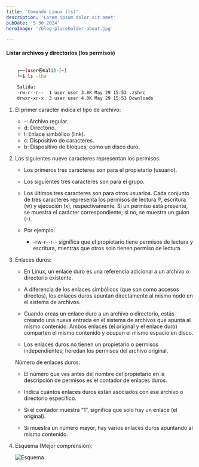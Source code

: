 ```yaml
---
title: 'Comando Linux (ls)'
description: 'Lorem ipsum dolor sit amet'
pubDate: '5 30 2024'
heroImage: '/blog-placeholder-about.jpg'

---
```


#### Listar archivos y directorios (los permisos)

```bash

    ┌──(user㉿Kali)-[~]
    └─$ ls -lha

    Salida:
    -rw-r--r--  1 user user 3.8K May 29 15:53 .zshrc
    drwxr-xr-x  3 user user 4.0K May 29 15:53 Downloads

```
 1. El primer carácter indica el tipo de archivo:
    - -: Archivo regular.
    - d: Directorio.
    - l: Enlace simbólico (link).
    - c: Dispositivo de caracteres.
    - b: Dispositivo de bloques, como un disco duro.
2. Los siguientes nueve caracteres representan los permisos:
    - Los primeros tres caracteres son para el propietario (usuario).
    - Los siguientes tres caracteres son para el grupo.
    - Los últimos tres caracteres son para otros usuarios.
    Cada conjunto de tres caracteres representa los permisos de lectura ®, escritura (w) y ejecución (x), respectivamente. Si un permiso está presente, se muestra el carácter correspondiente; si no, se muestra un guion (-). 
    
    - Por ejemplo:
        - -rw-r--r-- significa que el propietario tiene permisos de lectura y escritura, mientras que otros solo tienen permiso de lectura.

3. Enlaces duros:
    
    - En Linux, un enlace duro es una referencia adicional a un archivo o directorio existente. 
    
    - A diferencia de los enlaces simbólicos (que son como accesos directos), los enlaces duros apuntan directamente al mismo nodo en el sistema de archivos.

    - Cuando creas un enlace duro a un archivo o directorio, estás creando una nueva entrada en el sistema de archivos que apunta al mismo contenido. Ambos enlaces (el original y el enlace duro) comparten el mismo contenido y ocupan el mismo espacio en disco.

    - Los enlaces duros no tienen un propietario o permisos independientes; heredan los permisos del archivo original.

    Número de enlaces duros:
    
    - El número que ves antes del nombre del propietario en la descripción de permisos es el contador de enlaces duros.
    
    - Indica cuántos enlaces duros están asociados con ese archivo o directorio específico.

    - Si el contador muestra “1”, significa que solo hay un enlace (el original). 

    - Si muestra un número mayor, hay varios enlaces duros apuntando al mismo contenido.

4. Esquema (Mejor comprensión):

    ![Esquema](/astroblog/Esquema/ls.svg)
